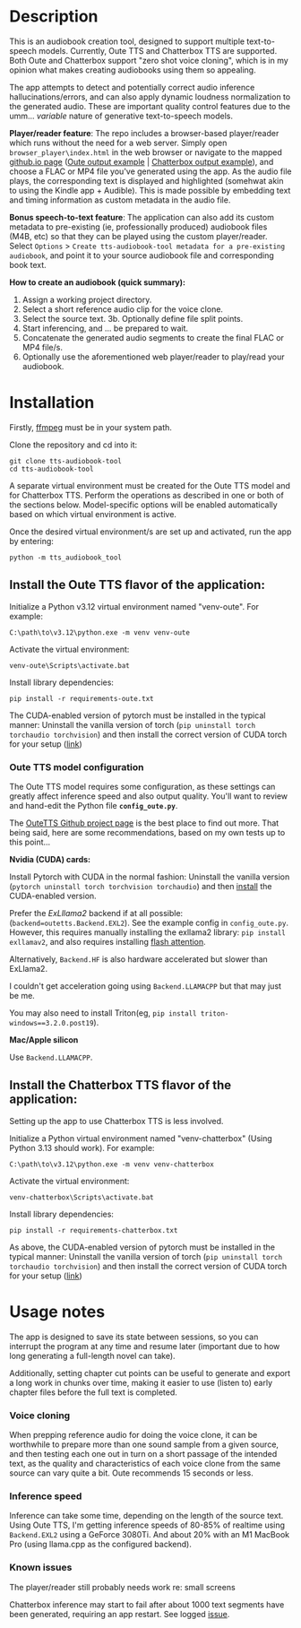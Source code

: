 # Description

This is an audiobook creation tool, designed to support multiple text-to-speech models. Currently, Oute TTS and Chatterbox TTS are supported. Both Oute and Chatterbox support "zero shot voice cloning", which is in my opinion what makes creating audiobooks using them so appealing.

The app attempts to detect and potentially correct audio inference hallucinations/errors, and can also apply dynamic loudness normalization to the generated audio. These are important quality control features due to the umm... *variable* nature of generative text-to-speech models.

**Player/reader feature**: The repo includes a browser-based player/reader which runs without the need for a web server. Simply open `browser_player\index.html` in the web browser or navigate to the mapped [github.io page](https://zeropointnine.github.io/tts-audiobook-tool/browser_player/?url=https://zeropointnine.github.io/tts-audiobook-tool/browser_player/waves-oute.mp4) ([Oute output example](https://zeropointnine.github.io/tts-audiobook-tool/browser_player/?url=https://zeropointnine.github.io/tts-audiobook-tool/browser_player/waves-oute.mp4) | [Chatterbox output example](https://zeropointnine.github.io/tts-audiobook-tool/browser_player/?url=https://zeropointnine.github.io/tts-audiobook-tool/browser_player/waves-chatterbox.mp4)), and choose a FLAC or MP4 file you've generated using the app. As the audio file plays, the corresponding text is displayed and highlighted (somehwat akin to using the Kindle app + Audible). This is made possible by embedding text and timing information as custom metadata in the audio file.

**Bonus speech-to-text feature**: The application can also add its custom metadata to pre-existing (ie, professionally produced) audiobook files (M4B, etc) so that they can be played using the custom player/reader. Select `Options` > `Create tts-audiobook-tool metadata for a pre-existing audiobook`, and point it to your source audiobook file and corresponding book text.

**How to create an audiobook (quick summary):**
1. Assign a working project directory.
2. Select a short reference audio clip for the voice clone.
3. Select the source text.
3b. Optionally define file split points.
4. Start inferencing, and ... be prepared to wait.
5. Concatenate the generated audio segments to create the final FLAC or MP4 file/s.
6. Optionally use the aforementioned web player/reader to play/read your audiobook.


# Installation

Firstly, [ffmpeg](https://ffmpeg.org/download.html) must be in your system path.

Clone the repository and cd into it:

    git clone tts-audiobook-tool
    cd tts-audiobook-tool

A separate virtual environment must be created for the Oute TTS model and for Chatterbox TTS. Perform the operations as described in one or both of the sections below. Model-specific options will be enabled automatically based on which virtual environment is active.

Once the desired virtual environment/s are set up and activated, run the app by entering:

    python -m tts_audiobook_tool


## Install the Oute TTS flavor of the application:

Initialize a Python v3.12 virtual environment named "venv-oute". For example:

    C:\path\to\v3.12\python.exe -m venv venv-oute

Activate the virtual environment:

    venv-oute\Scripts\activate.bat

Install library dependencies:

    pip install -r requirements-oute.txt

The CUDA-enabled version of pytorch must be installed in the typical manner: Uninstall the vanilla version of torch (`pip uninstall torch torchaudio torchvision`) and then install the correct version of CUDA torch for your setup ([link](https://pytorch.org/get-started/locally/))

### Oute TTS model configuration

The Oute TTS model requires some configuration, as these settings can greatly affect inference speed and also output quality. You'll want to review and hand-edit the Python file **`config_oute.py`**.

The [OuteTTS Github project page](https://github.com/edwko/OuteTTS) is the best place to find out more. That being said, here are some recommendations, based on my own tests up to this point...

**Nvidia (CUDA) cards:**

Install Pytorch with CUDA in the normal fashion: Uninstall the vanilla version (`pytorch uninstall torch torchvision torchaudio`) and then [install](https://pytorch.org/get-started/locally/) the CUDA-enabled version.

Prefer the *ExLllama2* backend if at all possible: (`backend=outetts.Backend.EXL2`). See the example config in `config_oute.py`. However, this requires manually installing the exllama2 library: `pip install exllamav2`, and also requires installing [flash attention](https://github.com/Dao-AILab/flash-attention?tab=readme-ov-file#installation-and-features).

Alternatively, `Backend.HF` is also hardware accelerated but slower than ExLlama2.

I couldn't get acceleration going using `Backend.LLAMACPP` but that may just be me.

You may also need to install Triton(eg, `pip install triton-windows==3.2.0.post19`).

**Mac/Apple silicon**

Use `Backend.LLAMACPP`.

## Install the Chatterbox TTS flavor of the application:

Setting up the app to use Chatterbox TTS is less involved.

Initialize a Python virtual environment named "venv-chatterbox" (Using Python 3.13 should work). For example:

    C:\path\to\v3.12\python.exe -m venv venv-chatterbox

Activate the virtual environment:

    venv-chatterbox\Scripts\activate.bat

Install library dependencies:

    pip install -r requirements-chatterbox.txt

As above, the CUDA-enabled version of pytorch must be installed in the typical manner: Uninstall the vanilla version of torch (`pip uninstall torch torchaudio torchvision`) and then install the correct version of CUDA torch for your setup ([link](https://pytorch.org/get-started/locally/))


# Usage notes

The app is designed to save its state between sessions, so you can interrupt the program at any time and resume later (important due to how long generating a full-length novel can take).

Additionally, setting chapter cut points can be useful to generate and export a long work in chunks over time, making it easier to use (listen to) early chapter files before the full text is completed.

### Voice cloning

When prepping reference audio for doing the voice clone, it can be worthwhile to prepare more than one sound sample from a given source, and then testing each one out in turn on a short passage of the intended text, as the quality and characteristics of each voice clone from the same source can vary quite a bit. Oute recommends 15 seconds or less.

### Inference speed

Inference can take some time, depending on the length of the source text. Using Oute TTS, I'm getting inference speeds of 80-85% of realtime using `Backend.EXL2` using a GeForce 3080Ti. And about 20% with an M1 MacBook Pro (using llama.cpp as the configured backend).


### Known issues

The player/reader still probably needs work re: small screens

Chatterbox inference may start to fail after about 1000 text segments have been generated, requiring an app restart. See logged [issue](https://github.com/resemble-ai/chatterbox/issues/126).
